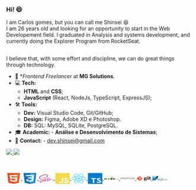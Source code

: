<h3> Hi! 😄 </h3>
I am Carlos gomes, but you can call me Shinsei 😄 <br>
I am 26 years old and looking for an opportunity to start in the Web Developement field. I graduated in Analysis and systems development, and currently doing the Explorer Program from RocketSeat.

##

I believe that, with some effort and discipline, we can do great things through technology.

- 💼 **Frontend Freelancer* at **MG Solutions**.
- 💻 **Tech:**
  - **HTML** and **CSS**;
  - **JavaScript** (React, NodeJs, TypeScript, ExpressJS);
- 🛠️ **Tools:**
  - **Dev:** Visual Studio Code, Git/GitHub;
  - **Design:** Figma, Adobe XD e Photoshop.
  - **DB:** SQL: MySQL, SQLite, PostgreSQL.
- 🎓 **Academic:** - **Análise e Desenvolvimento de Sistemas**;
- 📧 **Contact:** - dev.shinsei@gmail.com
<div>
  <a href="https://github.com/Dev-Shinsei">
  <img height="180em" src="https://github-readme-stats.vercel.app/api?username=Dev-Shinsei&show_icons=true&theme=dark&include_all_commits=true&count_private=true"/>
  <img height="180em" src="https://github-readme-stats.vercel.app/api/top-langs/?username=Dev-Shinsei&layout=compact&langs_count=7&theme=dark"/>
</div>

##

<div style="display: inline_block"><br>
  <img align="center" alt="Dev-Shinsei-HTML" height="30" width="40" src="https://raw.githubusercontent.com/devicons/devicon/master/icons/html5/html5-original.svg">
  <img align="center" alt="Dev-Shinsei-CSS" height="30" width="40" src="https://raw.githubusercontent.com/devicons/devicon/master/icons/css3/css3-original.svg">
  <img align="center" alt="Dev-Shinsei-Sass" height="30" width="40" src="https://raw.githubusercontent.com/devicons/devicon/master/icons/sass/sass-original.svg">
  <img align="center" alt="Dev-Shinsei-Js" height="30" width="40" src="https://raw.githubusercontent.com/devicons/devicon/master/icons/javascript/javascript-plain.svg">
  <img align="center" alt="Dev-Shinsei-React" height="30" width="40" src="https://raw.githubusercontent.com/devicons/devicon/master/icons/react/react-original.svg">
  <img align="center" alt="Dev-Shinsei-Ts" height="30" width="40" src="https://raw.githubusercontent.com/devicons/devicon/master/icons/typescript/typescript-plain.svg">
  <img align="center" alt="Dev-Shinsei-Node" height="30" width="40" src="https://raw.githubusercontent.com/devicons/devicon/master/icons/nodejs/nodejs-original-wordmark.svg">
  <img align="center" alt="Dev-Shinsei-Express" height="30" width="40" src="https://raw.githubusercontent.com/devicons/devicon/master/icons/express/express-original-wordmark.svg">
  <img align="center" alt="Dev-Shinsei-Git" height="30" width="40" src="https://raw.githubusercontent.com/devicons/devicon/master/icons/git/git-original-wordmark.svg">
  <img align="center" alt="Dev-Shinsei-SQLite" height="30" width="40" src="https://raw.githubusercontent.com/devicons/devicon/master/icons/sqlite/sqlite-original-wordmark.svg">
</div>
